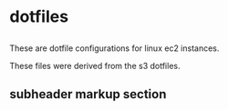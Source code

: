 # dotfiles
##

These are dotfile configurations for linux ec2 instances.

These files were derived from the s3 dotfiles.

## subheader markup section


